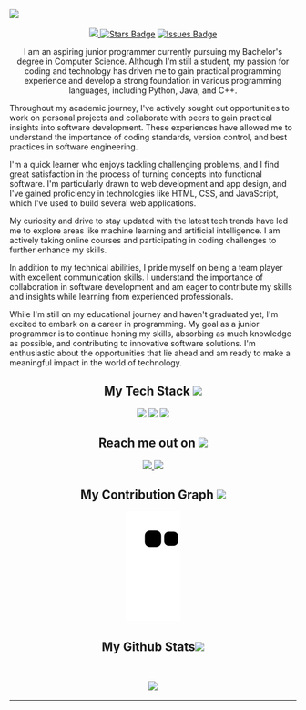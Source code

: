 <p align="center">
 
</p align="center">
<img src="https://github.com/Ghostbolt/Ghostbolt/banner/image.png" />


<p align="center">
<a href="https://komarev.com/ghpvc/?username=elvisndungu">
 <img src="https://komarev.com/ghpvc/?username=elvisndungu"/>
</a>
<a href="https://github.com/elvisndungu/elvisndungu/stargazers"><img src="https://img.shields.io/github/stars/elvisndungu/elvisndungu?color=ffff00" alt="Stars Badge"/></a> 
<a href="https://github.com/abhisheknaiidu/awesome-github-profile-readme/issues"><img src="https://img.shields.io/github/issues/elvisndungu/elvisndungu" alt="Issues Badge"/></a>
 </p>
 
<p align="center">
 I am an aspiring junior programmer currently pursuing my Bachelor's degree in Computer Science. Although I'm still a student, my passion for coding and technology has driven me to gain practical programming experience and develop a strong foundation in various programming languages, including Python, Java, and C++.

Throughout my academic journey, I've actively sought out opportunities to work on personal projects and collaborate with peers to gain practical insights into software development. These experiences have allowed me to understand the importance of coding standards, version control, and best practices in software engineering.

I'm a quick learner who enjoys tackling challenging problems, and I find great satisfaction in the process of turning concepts into functional software. I'm particularly drawn to web development and app design, and I've gained proficiency in technologies like HTML, CSS, and JavaScript, which I've used to build several web applications.

My curiosity and drive to stay updated with the latest tech trends have led me to explore areas like machine learning and artificial intelligence. I am actively taking online courses and participating in coding challenges to further enhance my skills.

In addition to my technical abilities, I pride myself on being a team player with excellent communication skills. I understand the importance of collaboration in software development and am eager to contribute my skills and insights while learning from experienced professionals.

While I'm still on my educational journey and haven't graduated yet, I'm excited to embark on a career in programming. My goal as a junior programmer is to continue honing my skills, absorbing as much knowledge as possible, and contributing to innovative software solutions. I'm enthusiastic about the opportunities that lie ahead and am ready to make a meaningful impact in the world of technology.
</p> 

<h2 align="center">My Tech Stack <img src="https://github.com/ritik307/ritik307/blob/main/images/laptop.gif" width="50"></h2>

<p align="center">
<img src="https://img.shields.io/badge/C-00599C?style=flat-square&logo=c&logoColor=white"/>
<img src="https://img.shields.io/badge/-Git-black?style=flat-square&logo=git"/>
<img src="https://img.shields.io/badge/-GitHub-black?style=flat-square&logo=github"/>
</p>

<h2 align="center">Reach me out on <img src="https://media0.giphy.com/media/jqNPzdTTxQfOgOqpO4/source.gif" width="50"></h2>

<p align="center">
<!-- <img src="https://img.shields.io/badge/-ritik-purple?style=flat-square&logo=instagram&logoColor=white&link=https://www.instagram.com/pinkdogg307/"/> -->
<a href="mailto: lerza365@gmail.com">
 <img src="https://img.shields.io/badge/-elvisndungu-c14438?style=flat-square&logo=Gmail&logoColor=white&link=mailto:elvisndungu@gicloud.com"/>
</a>
 <a href="https://twitter.com/elvisn_">
 <img src="https://img.shields.io/badge/-elvisn_-blue?style=flat-square&logo=twitter&logoColor=white&link=https://twitter.com/elvisn_"/>
</a>
</p>


<h2 align="center">
  My Contribution Graph <img src="https://media.giphy.com/media/xUA7aZeLE2e0P7Znz2/giphy.gif" width="50">
</h2>
<p align="center">
  <img src="https://github.com/elvisndungu/elvisndungu/raw/output/github-contribution-grid-snake.svg" alt="snake"></center>
</p>

<h2 align="center">
  My Github Stats<img src="https://media.giphy.com/media/VgCDAzcKvsR6OM0uWg/giphy.gif" width="50">
</h2>
 
<br>

<!-- <p align = "center">
  <img  src = "https://github-readme-stats.vercel.app/api?username=elvisndungu&show_icons=true&theme=radical&line_height=27">
  <img src = "&hide=html,css,java,shaderlab,kotlin,hlsl&theme=radical">
</p> -->

<p align = "center">
 <img  src="https://github-readme-streak-stats.herokuapp.com/?user=elvisndungu&show_icons=true&locale=en&layout=compact&theme=radical&line_height=0" />
</p> 

 
<hr> 
